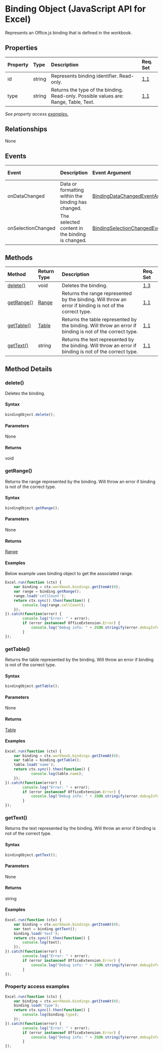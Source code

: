 # Binding Object (JavaScript API for Excel)

Represents an Office.js binding that is defined in the workbook.

## Properties

| Property	   | Type	|Description| Req. Set|
|:---------------|:--------|:----------|:----|
|id|string|Represents binding identifier. Read-only.|[1.1](../requirement-sets/excel-api-requirement-sets.md)|
|type|string|Returns the type of the binding. Read-only. Possible values are: Range, Table, Text.|[1.1](../requirement-sets/excel-api-requirement-sets.md)|

_See property access [examples.](#property-access-examples)_

## Relationships
None

## Events

| Event		   | Description	|Event Argument| Req. Set |
|:---------------|:--------|:----------|:----|
|onDataChanged| Data or formatting within the binding has changed. |[BindingDataChangedEventArgs](bindingdatachangedeventargs.md)|[1.7](../requirement-sets/excel-api-requirement-sets.md)|
|onSelectionChanged| The selected content in the binding is changed. |[BindingSelectionChangedEventArgs](bindingselectionchangedeventargs.md)|[1.7](../requirement-sets/excel-api-requirement-sets.md)|


## Methods

| Method		   | Return Type	|Description| Req. Set|
|:---------------|:--------|:----------|:----|
|[delete()](#delete)|void|Deletes the binding.|[1.3](../requirement-sets/excel-api-requirement-sets.md)|
|[getRange()](#getrange)|[Range](range.md)|Returns the range represented by the binding. Will throw an error if binding is not of the correct type.|[1.1](../requirement-sets/excel-api-requirement-sets.md)|
|[getTable()](#gettable)|[Table](table.md)|Returns the table represented by the binding. Will throw an error if binding is not of the correct type.|[1.1](../requirement-sets/excel-api-requirement-sets.md)|
|[getText()](#gettext)|string|Returns the text represented by the binding. Will throw an error if binding is not of the correct type.|[1.1](../requirement-sets/excel-api-requirement-sets.md)|

## Method Details


### delete()
Deletes the binding.

#### Syntax
```js
bindingObject.delete();
```

#### Parameters
None

#### Returns
void

### getRange()
Returns the range represented by the binding. Will throw an error if binding is not of the correct type.

#### Syntax
```js
bindingObject.getRange();
```

#### Parameters
None

#### Returns
[Range](range.md)

#### Examples
Below example uses binding object to get the associated range.

```js
Excel.run(function (ctx) { 
	var binding = ctx.workbook.bindings.getItemAt(0);
	var range = binding.getRange();
	range.load('cellCount');
	return ctx.sync().then(function() {
		console.log(range.cellCount);
	});
}).catch(function(error) {
		console.log("Error: " + error);
		if (error instanceof OfficeExtension.Error) {
			console.log("Debug info: " + JSON.stringify(error.debugInfo));
		}
});
```


### getTable()
Returns the table represented by the binding. Will throw an error if binding is not of the correct type.

#### Syntax
```js
bindingObject.getTable();
```

#### Parameters
None

#### Returns
[Table](table.md)

#### Examples
```js
Excel.run(function (ctx) { 
	var binding = ctx.workbook.bindings.getItemAt(0);
	var table = binding.getTable();
	table.load('name');
	return ctx.sync().then(function() {
			console.log(table.name);
	});
}).catch(function(error) {
		console.log("Error: " + error);
		if (error instanceof OfficeExtension.Error) {
			console.log("Debug info: " + JSON.stringify(error.debugInfo));
		}
});
```


### getText()
Returns the text represented by the binding. Will throw an error if binding is not of the correct type.

#### Syntax
```js
bindingObject.getText();
```

#### Parameters
None

#### Returns
string

#### Examples

```js
Excel.run(function (ctx) { 
	var binding = ctx.workbook.bindings.getItemAt(0);
	var text = binding.getText();
	binding.load('text');
	return ctx.sync().then(function() {
		console.log(text);
	});
}).catch(function(error) {
		console.log("Error: " + error);
		if (error instanceof OfficeExtension.Error) {
			console.log("Debug info: " + JSON.stringify(error.debugInfo));
		}
});
```

### Property access examples

```js
Excel.run(function (ctx) { 
	var binding = ctx.workbook.bindings.getItemAt(0);
	binding.load('type');
	return ctx.sync().then(function() {
		console.log(binding.type);
	});
}).catch(function(error) {
		console.log("Error: " + error);
		if (error instanceof OfficeExtension.Error) {
			console.log("Debug info: " + JSON.stringify(error.debugInfo));
		}
});
```

